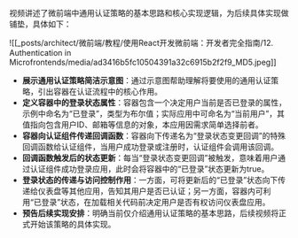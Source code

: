 
视频讲述了微前端中通用认证策略的基本思路和核心实现逻辑，为后续具体实现做铺垫，具体如下：

![[_posts/architect/微前端/教程/使用React开发微前端：开发者完全指南/12. Authentication in Microfrontends/media/ad3416b5fc10504391a32c6915b2f2f9_MD5.jpeg]]

- **展示通用认证策略简洁示意图**：通过示意图帮助理解将要使用的通用认证策略，引出容器在认证流程中的核心作用。
- **定义容器中的登录状态属性**：容器包含一个决定用户当前是否已登录的属性，示例中命名为“已登录”，类型为布尔值；实际应用中可命名为“当前用户”，其值指向包含用户ID、邮箱等信息的对象，本应用因需求简单选择前者。
- **容器向认证组件传递回调函数**：容器向下传递名为“登录状态变更回调”的特殊回调函数给认证组件，当用户成功登录或注册时，认证组件会调用该回调。
- **回调函数触发后的状态更新**：每当“登录状态变更回调”被触发，意味着用户通过认证组件成功登录应用，此时会将容器中的“已登录”状态更新为true。
- **登录状态的传递与访问控制作用**：一方面，可将更新后的“已登录”状态向下传递给仪表盘等其他应用，告知其用户是否已认证；另一方面，容器内可利用“已登录”状态，在加载相关代码前决定用户是否有权访问仪表盘应用。
- **预告后续实现安排**：明确当前仅介绍通用认证策略的基本思路，后续视频将正式开始该策略的具体实现。